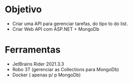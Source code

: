 # Objetivo

- Criar uma API para gerenciar tarefas, do tipo to do list.
- Criar Web API com ASP.NET + MongoDb

# Ferramentas

- JetBrains Rider 2021.3.3
- Robo 3T (gerenciar as Collections para MongoDb)
- Docker ( apenas p/ p MongoDb)

